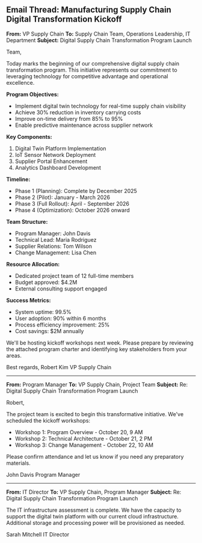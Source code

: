 ## Email Thread: Manufacturing Supply Chain Digital Transformation Kickoff

**From:** VP Supply Chain
**To:** Supply Chain Team, Operations Leadership, IT Department
**Subject:** Digital Supply Chain Transformation Program Launch

Team,

Today marks the beginning of our comprehensive digital supply chain transformation program. This initiative represents our commitment to leveraging technology for competitive advantage and operational excellence.

**Program Objectives:**
- Implement digital twin technology for real-time supply chain visibility
- Achieve 30% reduction in inventory carrying costs
- Improve on-time delivery from 85% to 95%
- Enable predictive maintenance across supplier network

**Key Components:**
1. Digital Twin Platform Implementation
2. IoT Sensor Network Deployment
3. Supplier Portal Enhancement
4. Analytics Dashboard Development

**Timeline:**
- Phase 1 (Planning): Complete by December 2025
- Phase 2 (Pilot): January - March 2026
- Phase 3 (Full Rollout): April - September 2026
- Phase 4 (Optimization): October 2026 onward

**Team Structure:**
- Program Manager: John Davis
- Technical Lead: Maria Rodriguez
- Supplier Relations: Tom Wilson
- Change Management: Lisa Chen

**Resource Allocation:**
- Dedicated project team of 12 full-time members
- Budget approved: $4.2M
- External consulting support engaged

**Success Metrics:**
- System uptime: 99.5%
- User adoption: 90% within 6 months
- Process efficiency improvement: 25%
- Cost savings: $2M annually

We'll be hosting kickoff workshops next week. Please prepare by reviewing the attached program charter and identifying key stakeholders from your areas.

Best regards,
Robert Kim
VP Supply Chain

---

**From:** Program Manager
**To:** VP Supply Chain, Project Team
**Subject:** Re: Digital Supply Chain Transformation Program Launch

Robert,

The project team is excited to begin this transformative initiative. We've scheduled the kickoff workshops:

- Workshop 1: Program Overview - October 20, 9 AM
- Workshop 2: Technical Architecture - October 21, 2 PM
- Workshop 3: Change Management - October 22, 10 AM

Please confirm attendance and let us know if you need any preparatory materials.

John Davis
Program Manager

---

**From:** IT Director
**To:** VP Supply Chain, Program Manager
**Subject:** Re: Digital Supply Chain Transformation Program Launch

The IT infrastructure assessment is complete. We have the capacity to support the digital twin platform with our current cloud infrastructure. Additional storage and processing power will be provisioned as needed.

Sarah Mitchell
IT Director
